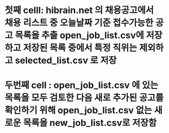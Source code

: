 # 첫째 celll: hibrain.net 의 채용공고에서 채용 리스트 중 오늘날짜 기준 접수가능한 공고 목록을 추출 open_job_list.csv에 저장하고 저장된 목록 중에서 특정 직위는 제외하고 selected_list.csv 로 저장

# 두번째 cell : open_job_list.csv 에 있는 목록을 모두 검토한 다음 새로 추가된 공고를 확인하기 위해 open_job_list.csv 없는  새로운 목록을 new_job_list.csv로 저장함
